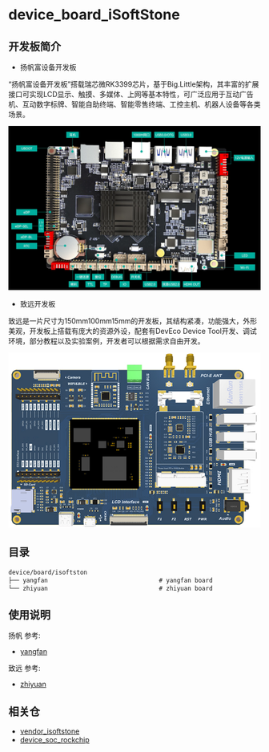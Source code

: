 # device_board_iSoftStone

## 开发板简介

- 扬帆富设备开发板

“扬帆富设备开发板”搭载瑞芯微RK3399芯片，基于Big.Little架构，其丰富的扩展接口可实现LCD显示、触摸、多媒体、上网等基本特性，可广泛应用于互动广告机、互动数字标牌、智能自助终端、智能零售终端、工控主机、机器人设备等各类场景。

![图1 扬帆开发板](yangfan/figures/yangfan_board.png)

- 致远开发板

致远是一片尺寸为150mm100mm15mm的开发板，其结构紧凑，功能强大，外形美观，开发板上搭载有庞大的资源外设，配套有DevEco Device Tool开发、调试环境，部分教程以及实验案例，开发者可以根据需求自由开发。

![图2 致远开发板](zhiyuan/figures/EVB_OH1.png)

## 目录

```
device/board/isoftston				
├── yangfan                 			  # yangfan board
└── zhiyuan                 			  # zhiyuan board                        
```

## 使用说明

扬帆 参考:
- [yangfan](https://gitee.com/openharmony-sig/device_board_isoftstone/tree/master/yangfan/README_zh.md)

致远 参考:
- [zhiyuan](https://gitee.com/openharmony-sig/device_board_isoftstone/tree/master/zhiyuan/README_zh.md)


## 相关仓

* [vendor_isoftstone](https://gitee.com/openharmony-sig/vendor_isoftstone)
* [device_soc_rockchip](https://gitee.com/openharmony-sig/device_soc_rockchip)
